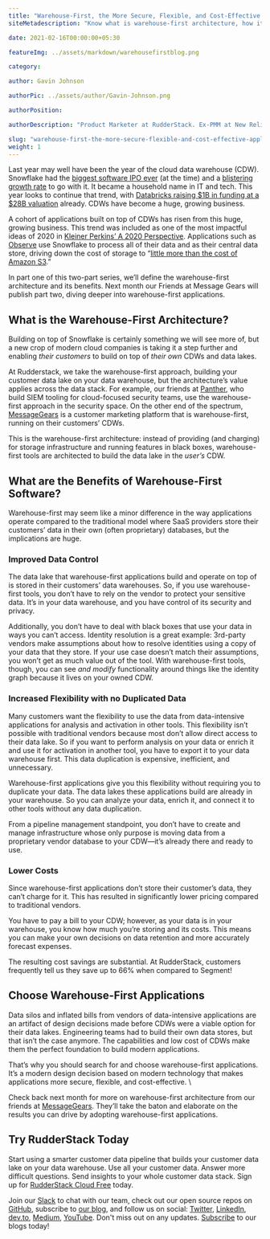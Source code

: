 ```yaml
---
title: "Warehouse-First, the More Secure, Flexible, and Cost-Effective Application Architecture"
siteMetadescription: "Know what is warehouse-first architecture, how it works, and whether warehouse-first is the way to go for your data stack."

date: 2021-02-16T00:00:00+05:30

featureImg: ../assets/markdown/warehousefirstblog.png

category:

author: Gavin Johnson

authorPic: ../assets/author/Gavin-Johnson.png

authorPosition:

authorDescription: "Product Marketer at RudderStack. Ex-PMM at New Relic & AT&T. Ex-consultant at Deloitte. Ex-sys admin. (Sometimes) Ex-developer."

slug: "warehouse-first-the-more-secure-flexible-and-cost-effective-application-architecture"
weight: 1
---
```


Last year may well have been the year of the cloud data warehouse (CDW). Snowflake had the [biggest software IPO ever](https://www.cnn.com/2020/09/16/investing/snowflake-ipo/index.html) (at the time) and a [blistering growth rate](https://www.cnbc.com/2020/12/02/snowflake-snow-earnings-q3-2021.html) to go with it. It became a household name in IT and tech. This year looks to continue that trend, with [Databricks raising $1B in funding at a $28B valuation](https://www.cnbc.com/2020/12/02/snowflake-snow-earnings-q3-2021.html) already. CDWs have become a huge, growing business.

A cohort of applications built on top of CDWs has risen from this huge, growing business. This trend was included as one of the most impactful ideas of 2020 in [Kleiner Perkins’ A 2020 Perspective](https://www.kleinerperkins.com/perspectives/a-2020-perspective/). Applications such as [Observe](https://www.observeinc.com/blog/welcome-to-observe/) use Snowflake to process all of their data and as their central data store, driving down the cost of storage to “[little more than the cost of Amazon S3](https://www.observeinc.com/blog/welcome-to-observe/).”

In part one of this two-part series, we’ll define the warehouse-first architecture and its benefits. Next month our Friends at Message Gears will publish part two, diving deeper into warehouse-first applications.


## What is the Warehouse-First Architecture?

Building on top of Snowflake is certainly something we will see more of, but a new crop of modern cloud companies is taking it a step further and enabling _their customers_ to build on top of _their own_ CDWs and data lakes. 

At Rudderstack, we take the warehouse-first approach, building your customer data lake on your data warehouse, but the architecture’s value applies across the data stack. For example, our friends at [Panther](https://runpanther.io/), who build SIEM tooling for cloud-focused security teams, use the warehouse-first approach in the security space. On the other end of the spectrum, [MessageGears](https://messagegears.com/) is a customer marketing platform that is warehouse-first, running on their customers’ CDWs. 

This is the warehouse-first architecture: instead of providing (and charging) for storage infrastructure and running features in black boxes, warehouse-first tools are architected to build the data lake in the _user’s_ CDW. 


## What are the Benefits of Warehouse-First Software?

Warehouse-first may seem like a minor difference in the way applications operate compared to the traditional model where SaaS providers store their customers’ data in their own (often proprietary) databases, but the implications are huge. 


### Improved Data Control

The data lake that warehouse-first applications build and operate on top of is stored in their customers’ data warehouses. So, if you use warehouse-first tools, you don’t have to rely on the vendor to protect your sensitive data. It’s in your data warehouse, and you have control of its security and privacy. 

Additionally, you don’t have to deal with black boxes that use your data in ways you can’t access. Identity resolution is a great example: 3rd-party vendors make assumptions about how to resolve identities using a copy of your data that they store. If your use case doesn’t match their assumptions, you won’t get as much value out of the tool. With warehouse-first tools, though, you can see _and modify_ functionality around things like the identity graph because it lives on your owned CDW. 


### Increased Flexibility with no Duplicated Data

Many customers want the flexibility to use the data from data-intensive applications for analysis and activation in other tools. This flexibility isn’t possible with traditional vendors because most don’t allow direct access to their data lake. So if you want to perform analysis on your data or enrich it and use it for activation in another tool, you have to export it to your data warehouse first. This data duplication is expensive, inefficient, and unnecessary.

Warehouse-first applications give you this flexibility without requiring you to duplicate your data. The data lakes these applications build are already in your warehouse. So you can analyze your data, enrich it, and connect it to other tools without any data duplication.

From a pipeline management standpoint, you don’t have to create and manage infrastructure whose only purpose is moving data from a proprietary vendor database to your CDW—it’s already there and ready to use. 


### Lower Costs

Since warehouse-first applications don’t store their customer’s data, they can’t charge for it. This has resulted in significantly lower pricing compared to traditional vendors.

You have to pay a bill to your CDW; however, as your data is in your warehouse, you know how much you’re storing and its costs. This means you can make your own decisions on data retention and more accurately forecast expenses.

The resulting cost savings are substantial. At RudderStack, customers frequently tell us they save up to 66% when compared to Segment!


## Choose Warehouse-First Applications

Data silos and inflated bills from vendors of data-intensive applications are an artifact of design decisions made before CDWs were a viable option for their data lakes. Engineering teams had to build their own data stores, but that isn’t the case anymore. The capabilities and low cost of CDWs make them the perfect foundation to build modern applications.

That’s why you should search for and choose warehouse-first applications. It’s a modern design decision based on modern technology that makes applications more secure, flexible, and cost-effective.  \


Check back next month for more on warehouse-first architecture from our friends at [MessageGears](https://messagegears.com/). They’ll take the baton and elaborate on the results you can drive by adopting warehouse-first applications.


## Try RudderStack Today

Start using a smarter customer data pipeline that builds your customer data lake on your data warehouse. Use all your customer data. Answer more difficult questions. Send insights to your whole customer data stack. Sign up for [RudderStack Cloud Free](https://app.rudderlabs.com/signup?type=freetrial) today.

Join our [Slack](https://resources.rudderstack.com/join-rudderstack-slack) to chat with our team, check out our open source repos on [GitHub](https://github.com/rudderlabs), subscribe to [our blog](https://rudderstack.com/blog/), and follow us on social: [Twitter](https://twitter.com/RudderStack), [LinkedIn](https://www.linkedin.com/company/rudderlabs/), [dev.to](https://dev.to/rudderstack), [Medium](https://rudderstack.medium.com/), [YouTube](https://www.youtube.com/channel/UCgV-B77bV_-LOmKYHw8jvBw). Don't miss out on any updates. [Subscribe](https://rudderstack.com/blog/) to our blogs today!

